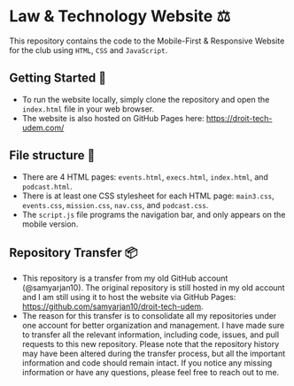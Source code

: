 # Law & Technology Website ⚖️

This repository contains the code to the Mobile-First & Responsive Website for the club using `HTML`, `CSS` and `JavaScript`.

## Getting Started 🚀
* To run the website locally, simply clone the repository and open the `index.html` file in your web browser. 
* The website is also hosted on GitHub Pages here: https://droit-tech-udem.com/

## File structure 📁
* There are 4 HTML pages: `events.html`, `execs.html`, `index.html`, and `podcast.html`.
* There is at least one CSS stylesheet for each HTML page: `main3.css`, `events.css`, `mission.css`, `nav.css`, and `podcast.css`.
* The `script.js` file programs the navigation bar, and only appears on the mobile version.

## Repository Transfer 📦
* This repository is a transfer from my old GitHub account (@samyarjan10). The original repository is still hosted in my old account and I am still using it to host the website via GitHub Pages: https://github.com/samyarjan10/droit-tech-udem.
* The reason for this transfer is to consolidate all my repositories under one account for better organization and management. I have made sure to transfer all the relevant information, including code, issues, and pull requests to this new repository. Please note that the repository history may have been altered during the transfer process, but all the important information and code should remain intact. If you notice any missing information or have any questions, please feel free to reach out to me.
